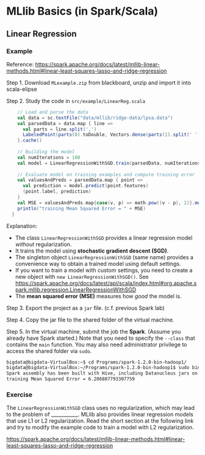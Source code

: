 # MLlib Basics (in Spark/Scala)

## Linear Regression

### Example

Reference: https://spark.apache.org/docs/latest/mllib-linear-methods.html#linear-least-squares-lasso-and-ridge-regression

Step 1. Download `MLexample.zip` from blackboard, unzip and import it into scala-elipse

Step 2. Study the code in `src/example/LinearReg.scala`

```scala
    // Load and parse the data
	val data = sc.textFile("data/mllib/ridge-data/lpsa.data")
	val parsedData = data.map { line =>
	  val parts = line.split(',')
	  LabeledPoint(parts(0).toDouble, Vectors.dense(parts(1).split(' ').map(_.toDouble)))
	}.cache()
	
	// Building the model
	val numIterations = 100
	val model = LinearRegressionWithSGD.train(parsedData, numIterations)
	
	// Evaluate model on training examples and compute training error
	val valuesAndPreds = parsedData.map { point =>
	  val prediction = model.predict(point.features)
	  (point.label, prediction)
	}
	val MSE = valuesAndPreds.map{case(v, p) => math.pow((v - p), 2)}.mean()
	println("training Mean Squared Error = " + MSE)
  }
  ```
  Explanation:
  + The class `LinearRegressionWithSGD` provides a linear regression model *without* regularization.
  + It trains the model using **stochastic gradient descent (SGD)**.
  + The singleton object `LinearRegressionWithSGD` (same name) provides a convenience way to obtain a trained model using default settings.
  + If you want to train a model with custom settings, you need to create a new object with `new LinearRegressionWithSGD()`. See https://spark.apache.org/docs/latest/api/scala/index.html#org.apache.spark.mllib.regression.LinearRegressionWithSGD 
  + The **mean squared error (MSE)** measures how *good* the model is.
 
Step 3. Export the project as a `jar` file. (c.f. previous Spark lab)

Step 4. Copy the jar file to the shared folder of the virtual machine.

Step 5. In the virtual machine, submit the job the **Spark**. (Assume you already have Spark started.) Note that you need to specify the `--class` that contains the `main` function. You may also need administrator privilege to access the shared folder via `sudo`.

```bash
bigdata@bigdata-VirtualBox:~$ cd Programs/spark-1.2.0-bin-hadoop1/
bigdata@bigdata-VirtualBox:~/Programs/spark-1.2.0-bin-hadoop1$ sudo bin/spark-submit --class "example.LinearReg" --master spark://localhost:7077 /media/sf_vmshared/MLexample.jar
Spark assembly has been built with Hive, including Datanucleus jars on classpath
training Mean Squared Error = 6.206807793307759
```

### Exercise
The `LinearRegressionWithSGD` class uses no regularization, which may lead to the problem of \_\_\_\_\_\_\_\_\_\_\_. 
MLlib also provides linear regression models that use L1 or L2 regularization. Read the short section at the following link and try to modify the example code to train a model with L2 regularization.

https://spark.apache.org/docs/latest/mllib-linear-methods.html#linear-least-squares-lasso-and-ridge-regression